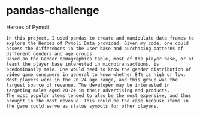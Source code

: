 # pandas-challenge

Heroes of Pymoli


	In this project, I used pandas to create and manipulate data frames to explore the Heroes of Pymoli Data provided. Given my code, one could assess the differences in the user base and purchasing patterns of different genders and age groups.
	Based on the Gender demographics table, most of the player base, or at least the player base interested in microtransactions, is predominantly male. One would need to know the gender distribution of video game consumers in general to know whether 84% is high or low.  
	Most players were in the 20-24 age range, and this group was the largest source of revenue. The developer may be interested in targeting males aged 20-24 in their advertising and products. 
	The most popular items tended to also be the most expensive, and thus brought in the most revenue. This could be the case because items in the game could serve as status symbols for other players. 
